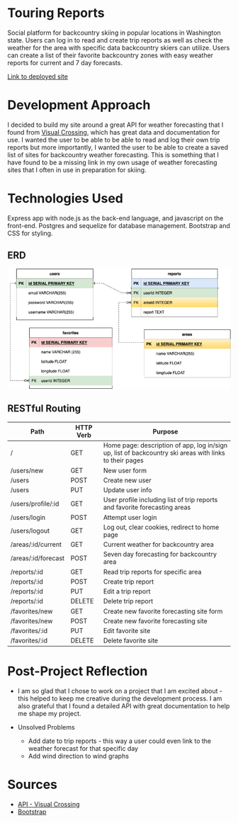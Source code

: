 # Touring Reports
Social platform for backcountry skiing in popular locations in Washington state. Users can log in to read and create trip reports as well as check the weather for the area with specific data backcountry skiers can utilize. Users can create a list of their favorite backcountry zones with easy weather reports for current and 7 day forecasts.

[Link to deployed site](https://touring-reports.herokuapp.com/)

# Development Approach
I decided to build my site around a great API for weather forecasting that I found from [Visual Crossing](https://visualcrossing.com/), which has great data and documentation for use. I wanted the user to be able to be able to read and log their own trip reports but more importantly, I wanted the user to be able to create a saved list of sites for backcountry weather forecasting. This is something that I have found to be a missing link in my own usage of weather forecasting sites that I often in use in preparation for skiing.

# Technologies Used
Express app with node.js as the back-end language, and javascript on the front-end. Postgres and sequelize for database management. Bootstrap and CSS for styling.

## ERD

![an ERD of my project](./ERD.drawio.png)

## RESTful Routing
| Path           | HTTP Verb | Purpose                                                                                                |
|----------------|-----------|--------------------------------------------------------------------------------------------------------|
| /              | GET       | Home page: description of app, log in/sign up, list of backcountry ski areas with links to their pages |
| /users/new     | GET       | New user form                                                                                          |
| /users         | POST      | Create new user                                                                                        |
| /users         | PUT       | Update user info                                                                                       |
| /users/profile/:id | GET       | User profile including list of trip reports and favorite forecasting areas                                   |
| /users/login   | POST      | Attempt user login                                                                                     |
| /users/logout  | GET       | Log out, clear cookies, redirect to home page                                                          |
| /areas/:id/current     | GET       | Current weather for backcountry area                                          |
| /areas/:id/forecast    | POST      | Seven day forecasting for backcountry area                                                              |
| /reports/:id     | GET       | Read trip reports for specific area                                                                   |
| /reports/:id     | POST       | Create trip report                                                                   |
| /reports/:id     | PUT       | Edit a trip report                                                                                     |
| /reports/:id     | DELETE    | Delete trip report                                                                                     |
| /favorites/new     | GET    | Create new favorite forecasting site form                                                               |
| /favorites/new     | POST    | Create new favorite forecasting site                                                                    |
| /favorites/:id     | PUT    | Edit favorite site                                                                   |
| /favorites/:id     | DELETE    | Delete favorite site                                                                   |

# Post-Project Reflection
* I am so glad that I chose to work on a project that I am excited about - this helped to keep me creative during the development process. I am also grateful that I found a detailed API with great documentation to help me shape my project.

* Unsolved Problems
    * Add date to trip reports - this way a user could even link to the weather forecast for that specific day
    * Add wind direction to wind graphs

# Sources
* [API - Visual Crossing](https://visualcrossing.com/)
* [Bootstrap](https://getbootstrap.com/)